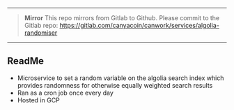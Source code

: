 ****

> **Mirror**
> This repo mirrors from Gitlab to Github. Please commit to the Gitlab repo:
> https://gitlab.com/canyacoin/canwork/services/algolia-randomiser

****

## ReadMe


 - Microservice to set a random variable on the algolia search index which provides randomness for otherwise equally weighted search results
 - Ran as a cron job once every day 
 - Hosted in GCP